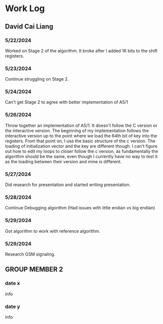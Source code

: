 # Work Log

## David Cai Liang

### 5/22/2024

Worked on Stage 2 of the algorithm. It broke after I added 16 bits to the shift registers.

### 5/23/2024

Continue struggling on Stage 2.

### 5/24/2024

Can't get Stage 2 to agree with better implementation of A5/1

### 5/26/2024

Throw together an implementation of A5/1. It doesn't follow the C version or the interactive version. The beginning of my implementation follows the interactive version up to the point where we load the 64th bit of key into the registers. From that point on, I use the basic structure of the c version. The loading of initialization vector and the key are different though. I can't figure out how to edit my loops to closer follow the c version, as fundamentally the algorithm should be the same, even though I currently have no way to test it as the loading between their version and mine is different.

### 5/27/2024

Did research for presentation and started writing presentation.

### 5/28/2024

Continue Debugging algorithm (Had issues with little endian vs big endian)

### 5/29/2024

Got algorithm to work with reference algorithm.

### 5/29/2024

Research GSM signaling.

## GROUP MEMBER 2

### date x

info

### date y

info
